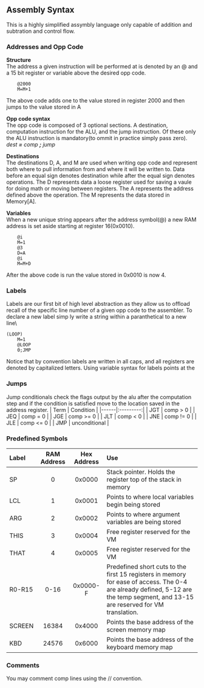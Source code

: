 ## Assembly Syntax

This is a highly simplified assymbly language only capable of addition and subtration and control flow.

### Addresses and Opp Code

**Structure**\
The address a given instruction will be performed at is denoted by an @ and a 15 bit register or variable above the desired opp code.
```
    @2000
    M=M+1
```
The above code adds one to the value stored in register 2000 and then jumps to the value stored in A

**Opp code syntax**\
The opp code is composed of 3 optional sections.
A destination, computation instruction for the ALU, and the jump instruction.
Of these only the ALU instruction is mandatory(to ommit in practice simply pass zero).\
*dest **=** comp **;** jump* 

**Destinations**\
The destinations D, A, and M are used when writing opp code and represent both where to pull information from and where it will be written to.
Data before an equal sign denotes destination while after the equal sign denotes operations.
The D represents data a loose register used for saving a vaule for doing math or moving between registers.
The A represents the address defined above the operation.
The M represents the data stored in Memory[A].

**Variables**\
When a new unique string appears after the address symbol(@) a new RAM address is set aside starting at register 16(0x0010).
```
    @i
    M=1
    @3
    D=A
    @i
    M=M+D
```
After the above code is run the value stored in 0x0010 is now 4.

### Labels

Labels are our first bit of high level abstraction as they allow us to offload recall of the specific line number of a given opp code to the assembler.
To declare a new label simp  ly write a string within a paranthetical to a new line\
```
(LOOP)
    M=1
    @LOOP
    0;JMP
```
Notice that by convention labels are written in all caps, and all registers are denoted by capitalized letters.
Using variable syntax for labels points at the 

### Jumps
Jump conditionals check the flags output by the alu after the computation step and if the condition is satisfied move to the location saved in the address register.
| Term | Condition |
|------|:---------:|
| JGT  | comp > 0  |
| JEQ  | comp = 0  |
| JGE  | comp >= 0 |
| JLT  | comp < 0  |
| JNE  | comp != 0 |
| JLE  | comp <= 0 |
| JMP  | unconditional |

### Predefined Symbols

|Label   | RAM Address | Hex Address | Use         |
|:------|:-----------:|:-----------:|:------------|
| SP     | 0           | 0x0000      | Stack pointer. Holds the register top  of the stack in memory |
| LCL    | 1           | 0x0001      | Points to where local variables begin being stored      |
| ARG    | 2           | 0x0002      | Points to where argument variables are being stored      |
| THIS   | 3           | 0x0004      | Free register reserved for the VM      |
| THAT   | 4           | 0x0005      | Free register reserved for the VM      |
| R0-R15 | 0-16        | 0x0000-F    | Predefined short cuts to the first 15 registers in memory for ease of access. The 0-4 are already defined, 5-12 are the temp segment, and 13-15 are reserved for VM translation. |
| SCREEN | 16384       | 0x4000      | Points the base address of the screen memory map |
| KBD    | 24576       | 0x6000      | Points the base address of the keyboard memory map |

### Comments
You may comment comp lines using the // convention.

